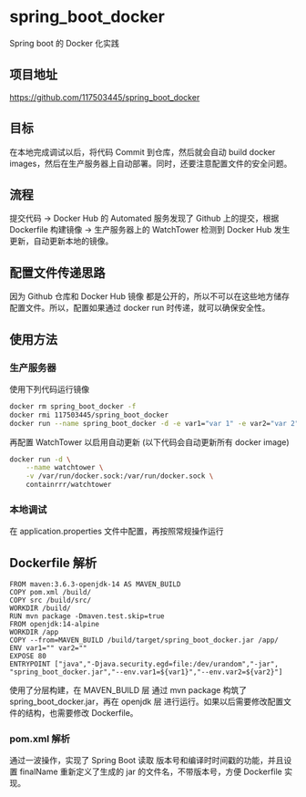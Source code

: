# spring_boot_docker

Spring boot 的 Docker 化实践

## 项目地址

<https://github.com/117503445/spring_boot_docker>

## 目标

在本地完成调试以后，将代码 Commit 到仓库，然后就会自动 build docker images，然后在生产服务器上自动部署。同时，还要注意配置文件的安全问题。

## 流程

提交代码 -> Docker Hub 的 Automated 服务发现了 Github 上的提交，根据 Dockerfile 构建镜像 -> 生产服务器上的 WatchTower 检测到 Docker Hub 发生更新，自动更新本地的镜像。

## 配置文件传递思路

因为 Github 仓库和 Docker Hub 镜像 都是公开的，所以不可以在这些地方储存配置文件。所以，配置如果通过 docker run 时传递，就可以确保安全性。

## 使用方法

### 生产服务器

使用下列代码运行镜像

```sh
docker rm spring_boot_docker -f
docker rmi 117503445/spring_boot_docker
docker run --name spring_boot_docker -d -e var1="var 1" -e var2="var 2" -p 80:80 --restart=always 117503445/spring_boot_docker:latest
```

再配置 WatchTower 以启用自动更新 (以下代码会自动更新所有 docker image)

```sh
docker run -d \
    --name watchtower \
    -v /var/run/docker.sock:/var/run/docker.sock \
    containrrr/watchtower
```

### 本地调试

在 application.properties 文件中配置，再按照常规操作运行

## Dockerfile 解析

```Docker
FROM maven:3.6.3-openjdk-14 AS MAVEN_BUILD
COPY pom.xml /build/
COPY src /build/src/
WORKDIR /build/
RUN mvn package -Dmaven.test.skip=true
FROM openjdk:14-alpine
WORKDIR /app
COPY --from=MAVEN_BUILD /build/target/spring_boot_docker.jar /app/
ENV var1="" var2=""
EXPOSE 80
ENTRYPOINT ["java","-Djava.security.egd=file:/dev/urandom","-jar", "spring_boot_docker.jar","--env.var1=${var1}","--env.var2=${var2}"]
```

使用了分层构建，在 MAVEN_BUILD 层 通过 mvn package 构筑了 spring_boot_docker.jar，再在 openjdk 层 进行运行。如果以后需要修改配置文件的结构，也需要修改 Dockerfile。

### pom.xml 解析

通过一波操作，实现了 Spring Boot 读取 版本号和编译时时间戳的功能，并且设置 finalName 重新定义了生成的 jar 的文件名，不带版本号，方便 Dockerfile 实现。

